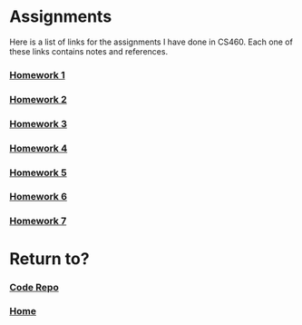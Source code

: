 # Assignments
Here is a list of links for the assignments I have done in CS460. Each one of these links contains notes and references.

### [Homework 1](cls-cs460-hw1.md)
### [Homework 2](cls-cs460-hw2.md)
### [Homework 3](cls-cs460-hw3.md)
### [Homework 4](cls-cs460-hw4.md)
### [Homework 5](cls-cs460-hw5.md)
### [Homework 6](cls-cs460-hw6.md)
### [Homework 7](cls-cs460-hw7.md)

# Return to?
### [Code Repo](https://github.com/Alex-Bishop1296/Alex-Bishop1296.github.io) 
### [Home](../index.md)